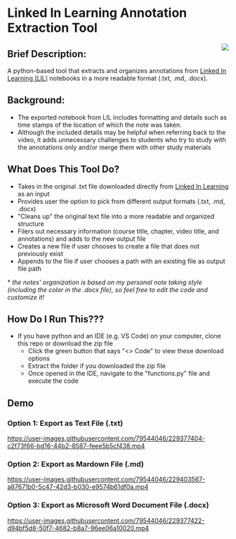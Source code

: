 # Linked In Learning Annotation Extraction Tool 
<img align="right" src="https://img.shields.io/badge/Python-FFD43B?style=for-the-badge&logo=python&logoColor=blue">

## Brief Description:
A python-based tool that extracts and organizes annotations from [Linked In Learning (LIL)](https://www.linkedin.com/learning) notebooks in a more readable format (.txt, .md, .docx).

## Background:
- The exported notebook from LIL includes formatting and details such as time stamps of the location of which the note was taken.
- Although the included details may be helpful when referring back to the video, it adds unnecessary challenges to students who try to study with the annotations only and/or merge them with other study materials

## What Does This Tool Do?
- Takes in the original .txt file downloaded directly from [Linked In Learning](https://www.linkedin.com/learning) as an input
- Provides user the option to pick from different output formats (.txt, .md, .docx)
- "Cleans up" the original text file into a more readable and organized structure
- Filers out necessary information (course title, chapter, video title, and annotations) and adds to the new output file
- Creates a new file if user chooses to create a file that does not previously exist
- Appends to the file if user chooses a path with an existing file as output file path

\* _the notes' organization is based on my personal note taking style (including the color in the .docx file), so feel free to edit the code and customize it!_

## How Do I Run This???
- If you have python and an IDE (e.g. VS Code) on your computer, clone this repo or download the zip file
  - Click the green button that says "<> Code" to view these download options
  - Extract the folder if you downloaded the zip file
  - Once opened in the IDE, navigate to the "functions.py" file and execute the code

## Demo
### Option 1: Export as Text File (.txt)

https://user-images.githubusercontent.com/79544046/229377404-c2f73f66-bd16-44b2-8587-feee5b5cf438.mp4

### Option 2: Export as Mardown File (.md)

https://user-images.githubusercontent.com/79544046/229403567-a87671b0-5c47-42d3-b030-e9574b61df0a.mp4

### Option 3: Export as Microsoft Word Document File (.docx)

https://user-images.githubusercontent.com/79544046/229377422-d94bf5d8-50f7-4682-b8a7-96ee06a10020.mp4

